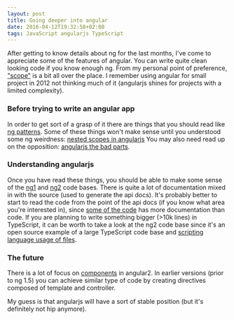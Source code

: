 ```yaml
---
layout: post
title: Going deeper into angular
date: 2016-04-12T19:32:58+02:00
tags: JavaScript angularjs TypeScript
---
```


After getting to know details about ng for the last months, I've come to appreciate some of the features of angular. You can write quite clean looking code if you know enough ng. From my personal point of preference, ["scope"](https://docs.angularjs.org/api/ng/type/$rootScope.Scope) is a bit all over the place. I remember using angular for small project in 2012 not thinking much of it (angularjs shines for projects with a limited complexity).

### Before trying to write an angular app

In order to get sort of a grasp of it there are things that you should read like [ng patterns](https://github.com/johnpapa/angular-styleguide/tree/master/a1#controlleras-view-syntax). Some of these things won't make sense until you understood some ng weirdness:
[nested scopes in angularjs](http://jimhoskins.com/2012/12/14/nested-scopes-in-angularjs.html)
You may also need read up on the opposition: [angularjs the bad parts](https://larseidnes.com/2014/11/05/angularjs-the-bad-parts/).

### Understanding angularjs

Once you have read these things, you should be able to make some sense of the [ng1](https://github.com/angular/angular.js) and [ng2](https://github.com/angular/angular) code bases. There is quite a lot of documentation mixed in with the source (used to generate the api docs). It's probably better to start to read the code from the point of the api docs (if you know what area you're interested in), since [some of the code](https://github.com/angular/angular.js/blob/a4e60cb6970d8b6fa9e0af4b9f881ee3ba7fdc99/src/ngCookies/cookieStore.js) has more documentation than code. If you are planning to write something bigger (>10k lines) in TypeScript, it can be worth to take a look at the ng2 code base since it's an open source example of a large TypeScript code base and [scripting language usage of files](https://github.com/angular/angular/blob/df1f78e302e75244a71045e02ec76b7a7d8b8e8f/modules/angular2/src/common/directives.ts).

### The future

There is a lot of focus on [components](https://docs.angularjs.org/guide/component) in angular2. In earlier versions (prior to ng 1.5) you can achieve similar type of code by creating directives composed of template and controller.

My guess is that angularjs will have a sort of stable position (but it's definitely not hip anymore).
